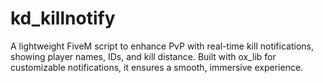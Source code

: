 # kd_killnotify
A lightweight FiveM script to enhance PvP with real-time kill notifications, showing player names, IDs, and kill distance. Built with ox_lib for customizable notifications, it ensures a smooth, immersive experience.

